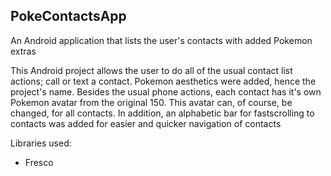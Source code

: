 PokeContactsApp
--------------------
An Android application that lists the user's contacts with added Pokemon extras

This Android project allows the user to do all of the usual contact list actions; call or text a contact. Pokemon aesthetics
were added, hence the project's name. Besides the usual phone actions, each contact has it's own Pokemon avatar from the
original 150. This avatar can, of course, be changed, for all contacts. In addition, an alphabetic bar for fastscrolling to contacts
was added for easier and quicker navigation of contacts

Libraries used:
- Fresco
